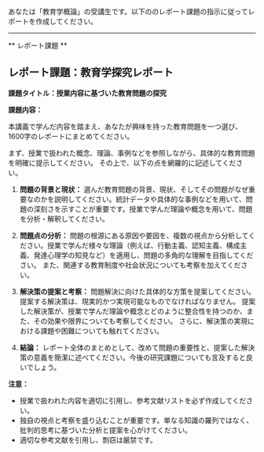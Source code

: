 あなたは「教育学概論」の受講生です。以下ののレポート課題の指示に従ってレポートを作成してください。

---------------------------------------
** レポート課題 **

## レポート課題：教育学探究レポート

**課題タイトル：授業内容に基づいた教育問題の探究**

**課題内容：**

本講義で学んだ内容を踏まえ、あなたが興味を持った教育問題を一つ選び、1600字のレポートにまとめてください。

まず、授業で扱われた概念、理論、事例などを参照しながら、具体的な教育問題を明確に提示してください。  その上で、以下の点を網羅的に記述してください。

1. **問題の背景と現状：** 選んだ教育問題の背景、現状、そしてその問題がなぜ重要なのかを説明してください。統計データや具体的な事例などを用いて、問題の深刻さを示すことが重要です。授業で学んだ理論や概念を用いて、問題を分析・解釈してください。

2. **問題点の分析：** 問題の根源にある原因や要因を、複数の視点から分析してください。授業で学んだ様々な理論（例えば、行動主義、認知主義、構成主義、発達心理学の知見など）を適用し、問題の多角的な理解を目指してください。  また、関連する教育制度や社会状況についても考察を加えてください。

3. **解決策の提案と考察：** 問題解決に向けた具体的な方策を提案してください。提案する解決策は、現実的かつ実現可能なものでなければなりません。  提案した解決策が、授業で学んだ理論や概念とどのように整合性を持つのか、また、その効果や限界についても考察してください。  さらに、解決策の実現における課題や困難についても触れてください。

4. **結論：** レポート全体のまとめとして、改めて問題の重要性と、提案した解決策の意義を簡潔に述べてください。今後の研究課題についても言及すると良いでしょう。


**注意：**

* 授業で扱われた内容を適切に引用し、参考文献リストを必ず作成してください。
* 独自の視点と考察を盛り込むことが重要です。単なる知識の羅列ではなく、批判的思考に基づいた分析と提案を心がけてください。
* 適切な参考文献を引用し、剽窃は厳禁です。


